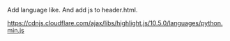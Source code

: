 Add language like. And add js to header.html.

https://cdnjs.cloudflare.com/ajax/libs/highlight.js/10.5.0/languages/python.min.js
